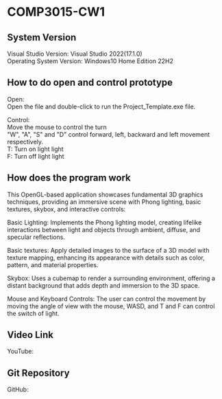 # COMP3015-CW1

## System Version
 Visual Studio Version: Visual Studio 2022(17.1.0)<br/>
 Operating System Version: Windows10 Home Edition 22H2

## How to do open and control prototype
Open:<br/>
Open the file and double-click to run the Project_Template.exe file.

Control:<br/>
Move the mouse to control the turn<br/>
"W", "A", "S" and "D" control forward, left, backward and left movement respectively.<br/>
T: Turn on light light<br/>
F: Turn off light light

## How does the program work

This OpenGL-based application showcases fundamental 3D graphics techniques, providing an immersive scene with Phong lighting, basic textures, skybox, and interactive controls:<br>

Basic Lighting: Implements the Phong lighting model, creating lifelike interactions between light and objects through ambient, diffuse, and specular reflections.<br>

Basic textures: Apply detailed images to the surface of a 3D model with texture mapping, enhancing its appearance with details such as color, pattern, and material properties.<br>

Skybox: Uses a cubemap to render a surrounding environment, offering a distant background that adds depth and immersion to the 3D space.<br>

Mouse and Keyboard Controls: The user can control the movement by moving the angle of view with the mouse, WASD, and T and F can control the switch of light.<br>

## Video Link
YouTube: 

## Git Repository
GitHub: 

